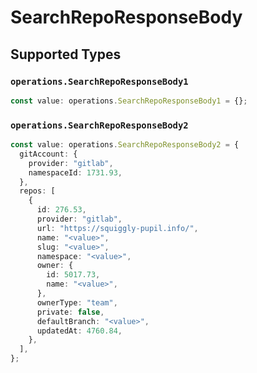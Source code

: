# SearchRepoResponseBody


## Supported Types

### `operations.SearchRepoResponseBody1`

```typescript
const value: operations.SearchRepoResponseBody1 = {};
```

### `operations.SearchRepoResponseBody2`

```typescript
const value: operations.SearchRepoResponseBody2 = {
  gitAccount: {
    provider: "gitlab",
    namespaceId: 1731.93,
  },
  repos: [
    {
      id: 276.53,
      provider: "gitlab",
      url: "https://squiggly-pupil.info/",
      name: "<value>",
      slug: "<value>",
      namespace: "<value>",
      owner: {
        id: 5017.73,
        name: "<value>",
      },
      ownerType: "team",
      private: false,
      defaultBranch: "<value>",
      updatedAt: 4760.84,
    },
  ],
};
```

